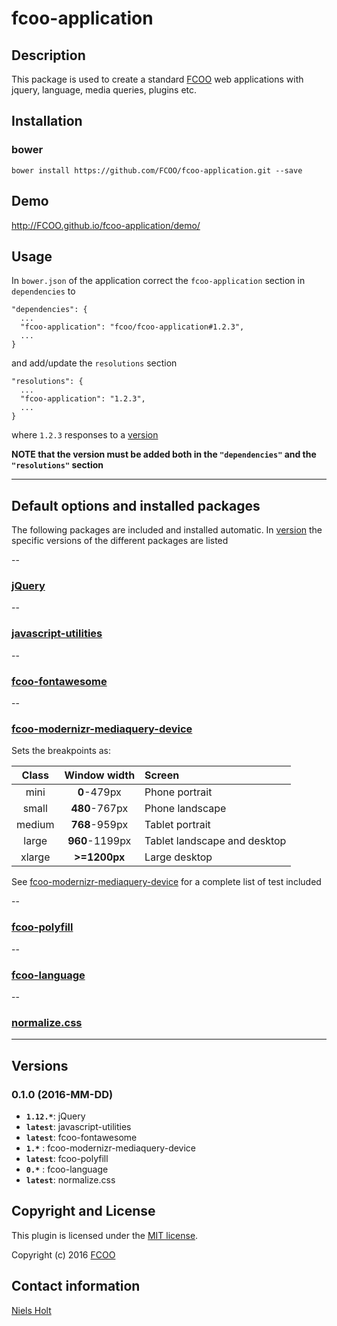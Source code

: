 # fcoo-application
>
[FCOO]:https://github.com/FCOO


## Description
This package is used to create a standard [FCOO] web applications with jquery, language, media queries, plugins etc.


## Installation
### bower
`bower install https://github.com/FCOO/fcoo-application.git --save`

## Demo
http://FCOO.github.io/fcoo-application/demo/ 

## Usage
In `bower.json` of the application correct the `fcoo-application` section in `dependencies` to
 
	"dependencies": {
	  ...
      "fcoo-application": "fcoo/fcoo-application#1.2.3",
	  ...
	}

and add/update the `resolutions` section    

	"resolutions": {
	  ...
      "fcoo-application": "1.2.3",
	  ...
	}

where `1.2.3` responses to a [version](#version) 

**NOTE that the version must be added both in the `"dependencies"` and the `"resolutions"` section** 

----
## Default options and installed packages
The following packages are included and installed automatic. 
In [version](#version) the specific versions of the different packages are listed

--
### [jQuery](http://jquery.com)

--
### [javascript-utilities](http://github.com/fcoo/javascript-utilities)

--
### [fcoo-fontawesome](http://github.com/fcoo/fcoo-fontawesome)

--
### [fcoo-modernizr-mediaquery-device](http://github.com/fcoo/fcoo-modernizr-mediaquery-device)

Sets the breakpoints as:

| Class | Window width | Screen |
| :--: | :--: | :---- |
| mini | <b>0</b>-479px | Phone portrait |
| small | <b>480</b>-767px | Phone landscape |
| medium | <b>768</b>-959px | Tablet portrait |
| large | <b>960</b>-1199px | Tablet landscape and desktop | 
| xlarge | <b>>=1200px</b> | Large desktop |

See [fcoo-modernizr-mediaquery-device](http://github.com/fcoo/fcoo-modernizr-mediaquery-device) for a complete list of test included


--
### [fcoo-polyfill](http://github.com/fcoo/fcoo-polyfill)
--
### [fcoo-language](http://github.com/fcoo/fcoo-language)

--
### [normalize.css](https://github.com/necolas/normalize.css/)


-----
## <a name="version"></a>Versions

### 0.1.0 (2016-MM-DD)

- **`1.12.*`**: jQuery
- **`latest`**: javascript-utilities
- **`latest`**: fcoo-fontawesome
- **`1.*`**	: fcoo-modernizr-mediaquery-device
- **`latest`**: fcoo-polyfill
- **`0.*`**	: fcoo-language
- **`latest`**: normalize.css


## Copyright and License
This plugin is licensed under the [MIT license](https://github.com/FCOO/fcoo-leaflet/LICENSE).

Copyright (c) 2016 [FCOO]

## Contact information
[Niels Holt](http://github.com/NielsHolt)
